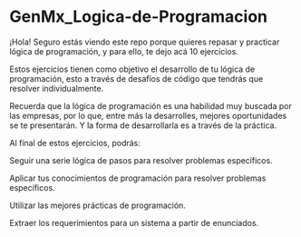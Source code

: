 # GenMx_Logica-de-Programacion
¡Hola! Seguro estás viendo este repo porque quieres repasar y practicar lógica de programación, y para ello, te dejo acá 10 ejercicios. 

Estos ejercicios tienen como objetivo el desarrollo de tu lógica de programación, esto a través de desafíos de código que tendrás que resolver individualmente. 

Recuerda que la lógica de programación es una habilidad muy buscada por las empresas, por lo que, entre más la desarrolles, mejores oportunidades se te presentarán. Y la forma de desarrollarla es a través de la práctica.

Al final de estos ejercicios, podrás:

Seguir una serie lógica de pasos para resolver problemas específicos.

Aplicar tus conocimientos de programación para resolver problemas específicos.

Utilizar las mejores prácticas de programación.

Extraer los requerimientos para un sistema a partir de enunciados.
